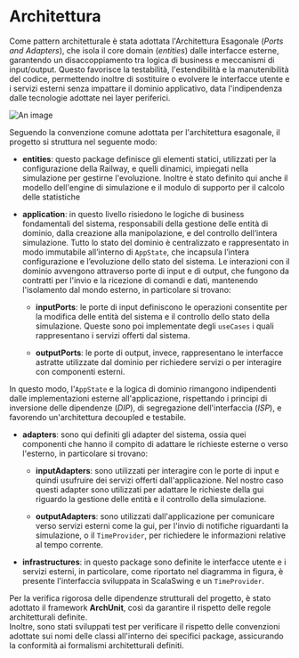 # Architettura

Come pattern architetturale è stata adottata l'Architettura Esagonale (_Ports and Adapters_), 
che isola il core domain (_entities_) dalle interfacce esterne, garantendo un disaccoppiamento 
tra logica di business e meccanismi di input/output. 
Questo favorisce la testabilità, l'estendibilità e la manutenibilità del codice, permettendo 
inoltre di sostituire o evolvere le interfacce utente e i servizi esterni senza impattare il
dominio applicativo, data l'indipendenza dalle tecnologie adottate nei layer periferici.

![An image](/resources/architecture/architecture.svg)

Seguendo la convenzione comune adottata per l'architettura esagonale, il progetto si struttura nel seguente modo:

- **entities**: questo package definisce gli elementi statici, utilizzati per la configurazione della Railway, e quelli dinamici, impiegati nella simulazione per gestirne l'evoluzione.
  Inoltre è stato definito qui anche il modello dell'engine di simulazione e il modulo di supporto per il calcolo delle statistiche

- **application**: in questo livello risiedono le logiche di business fondamentali del sistema, responsabili 
della gestione delle entità di dominio, dalla creazione alla manipolazione, e del controllo dell’intera 
simulazione. Tutto lo stato del dominio è centralizzato e rappresentato in modo immutabile all’interno 
di `AppState`, che incapsula l’intera configurazione e l’evoluzione dello stato del sistema.
Le interazioni con il dominio avvengono attraverso porte di input e di output, che fungono da contratti per l'invio e 
la ricezione di comandi e dati, mantenendo l'isolamento dal mondo esterno, in particolare si trovano:
  - **inputPorts**: le porte di input definiscono le operazioni consentite per la modifica delle entità del sistema e 
  il controllo dello stato della simulazione. Queste sono poi implementate degli `useCases` i quali 
  rappresentano i servizi offerti dal sistema.
  
  - **outputPorts**: le porte di output, invece, rappresentano le interfacce astratte utilizzate dal dominio 
  per richiedere servizi o per interagire con componenti esterni.

In questo modo, l'`AppState` e la logica di dominio rimangono indipendenti dalle implementazioni esterne 
all'applicazione, rispettando i principi di inversione delle dipendenze (_DIP_), di segregazione 
dell'interfaccia (_ISP_), e favorendo un'architettura decoupled e testabile.

- **adapters**: sono qui definiti gli adapter del sistema, ossia quei componenti che hanno il compito di adattare le richieste esterne o verso l'esterno, in particolare si trovano:
  
  - **inputAdapters**: sono utilizzati per interagire con le porte di input e quindi usufruire dei servizi offerti dall'applicazione. Nel nostro caso questi adapter sono utilizzati per adattare le richieste della gui riguardo la gestione delle entità e il controllo della simulazione. 
  
  - **outputAdapters**: sono utilizzati dall'applicazione per comunicare verso servizi esterni come la gui, per l'invio di notifiche riguardanti la simulazione, o il `TimeProvider`, per richiedere le informazioni relative al tempo corrente. 

- **infrastructures**: in questo package sono definite le interfacce utente e i servizi esterni, in particolare, come riportato nel diagramma in figura, è presente l'interfaccia sviluppata in ScalaSwing e un `TimeProvider`.

Per la verifica rigorosa delle dipendenze strutturali del progetto, è stato adottato il 
framework **ArchUnit**, così da garantire il rispetto delle regole architetturali definite.  
Inoltre, sono stati sviluppati test per verificare il rispetto delle convenzioni adottate sui nomi 
delle classi all'interno dei specifici package, assicurando la conformità ai formalismi 
architetturali definiti.


